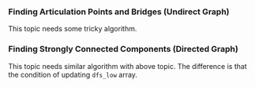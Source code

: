 ### Finding Articulation Points and Bridges (Undirect Graph)
This topic needs some tricky algorithm.

### Finding Strongly Connected Components (Directed Graph)
This topic needs similar algorithm with above topic.
The difference is that the condition of updating `dfs_low` array.
